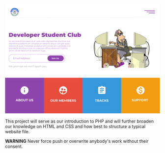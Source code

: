 ![Mockup](images/mockup.png)

This project will serve as our introduction to PHP and will further broaden our
knowledge on HTML and CSS and how best to structure a typical website file.

**WARNING** Never force push or overwrite anybody's work without their consent.